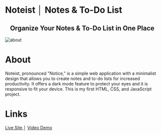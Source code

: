 # Noteist │ Notes & To-Do List
<h2 align="center"> Organize Your Notes & To-Do List in One Place </h2>

![about](https://user-images.githubusercontent.com/39219195/193308641-23bce618-52c7-4997-ae06-53eda6e36398.png)

<h1> About </h1>
Noteist, pronounced "Notice," is a simple web application with a minimalist design that allows you to create notes and to-do lists for increased productivity. It offers a dark mode feature to protect your eyes and it is responsive to fit your device. This is my first HTML, CSS, and JavaScript project.

<h1> Links </h1>

<a href="noteist.vercel.app" target="_blank"> Live Site </a> │ <a href="https://youtu.be/3PZ6Ljc_eFs" target="_blank"> Video Demo </a> 
